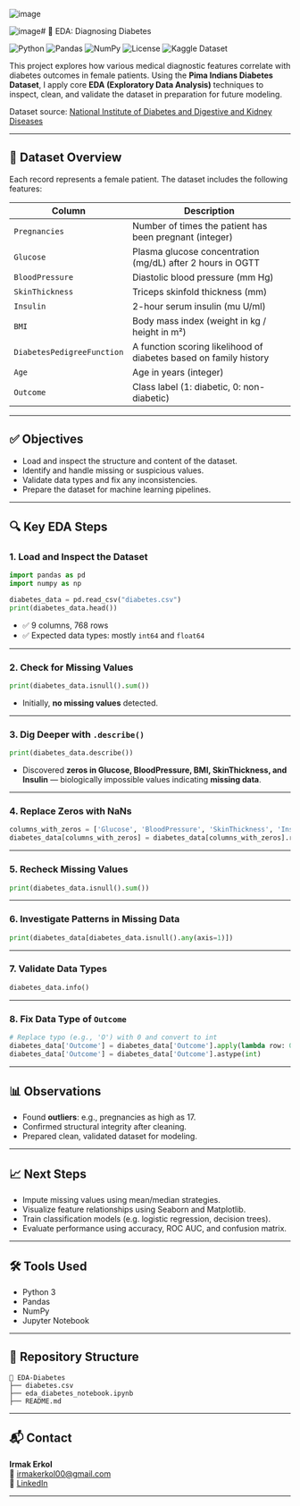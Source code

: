 ![image](https://github.com/user-attachments/assets/22aa6430-5c84-4a7f-8a63-ba55c04ac85f)

![image](https://github.com/user-attachments/assets/afd3033f-4244-4292-a795-c144a6e5a151)# 🧪 EDA: Diagnosing Diabetes

![Python](https://img.shields.io/badge/Python-3.9%2B-blue.svg)
![Pandas](https://img.shields.io/badge/Library-pandas-lightgrey)
![NumPy](https://img.shields.io/badge/Library-numpy-lightgrey)
![License](https://img.shields.io/badge/License-MIT-green.svg)
![Kaggle Dataset](https://img.shields.io/badge/Data-Kaggle-blue)

This project explores how various medical diagnostic features correlate with diabetes outcomes in female patients. Using the **Pima Indians Diabetes Dataset**, I apply core **EDA (Exploratory Data Analysis)** techniques to inspect, clean, and validate the dataset in preparation for future modeling.

Dataset source: [National Institute of Diabetes and Digestive and Kidney Diseases](https://www.kaggle.com/uciml/pima-indians-diabetes-database)

---

## 📄 Dataset Overview

Each record represents a female patient. The dataset includes the following features:

| Column                  | Description                                                                 |
|------------------------|-----------------------------------------------------------------------------|
| `Pregnancies`          | Number of times the patient has been pregnant (integer)                     |
| `Glucose`              | Plasma glucose concentration (mg/dL) after 2 hours in OGTT                  |
| `BloodPressure`        | Diastolic blood pressure (mm Hg)                                            |
| `SkinThickness`        | Triceps skinfold thickness (mm)                                             |
| `Insulin`              | 2-hour serum insulin (mu U/ml)                                              |
| `BMI`                  | Body mass index (weight in kg / height in m²)                               |
| `DiabetesPedigreeFunction` | A function scoring likelihood of diabetes based on family history     |
| `Age`                  | Age in years (integer)                                                      |
| `Outcome`              | Class label (1: diabetic, 0: non-diabetic)                                  |

---

## ✅ Objectives

- Load and inspect the structure and content of the dataset.
- Identify and handle missing or suspicious values.
- Validate data types and fix any inconsistencies.
- Prepare the dataset for machine learning pipelines.

---

## 🔍 Key EDA Steps

### 1. Load and Inspect the Dataset
```python
import pandas as pd
import numpy as np

diabetes_data = pd.read_csv("diabetes.csv")
print(diabetes_data.head())
```

- ✅ 9 columns, 768 rows
- ✅ Expected data types: mostly `int64` and `float64`

---

### 2. Check for Missing Values
```python
print(diabetes_data.isnull().sum())
```
- Initially, **no missing values** detected.

---

### 3. Dig Deeper with `.describe()`
```python
print(diabetes_data.describe())
```
- Discovered **zeros in Glucose, BloodPressure, BMI, SkinThickness, and Insulin** — biologically impossible values indicating **missing data**.

---

### 4. Replace Zeros with NaNs
```python
columns_with_zeros = ['Glucose', 'BloodPressure', 'SkinThickness', 'Insulin', 'BMI']
diabetes_data[columns_with_zeros] = diabetes_data[columns_with_zeros].replace(0, np.NaN)
```

---

### 5. Recheck Missing Values
```python
print(diabetes_data.isnull().sum())
```

---

### 6. Investigate Patterns in Missing Data
```python
print(diabetes_data[diabetes_data.isnull().any(axis=1)])
```

---

### 7. Validate Data Types
```python
diabetes_data.info()
```

---

### 8. Fix Data Type of `Outcome`
```python
# Replace typo (e.g., 'O') with 0 and convert to int
diabetes_data['Outcome'] = diabetes_data['Outcome'].apply(lambda row: 0 if row == 'O' else row)
diabetes_data['Outcome'] = diabetes_data['Outcome'].astype(int)
```

---

## 📊 Observations

- Found **outliers**: e.g., pregnancies as high as 17.
- Confirmed structural integrity after cleaning.
- Prepared clean, validated dataset for modeling.

---

## 📈 Next Steps

- Impute missing values using mean/median strategies.
- Visualize feature relationships using Seaborn and Matplotlib.
- Train classification models (e.g. logistic regression, decision trees).
- Evaluate performance using accuracy, ROC AUC, and confusion matrix.

---

## 🛠️ Tools Used

- Python 3  
- Pandas  
- NumPy  
- Jupyter Notebook  

---

## 📁 Repository Structure

```
📆 EDA-Diabetes
├── diabetes.csv
├── eda_diabetes_notebook.ipynb
├── README.md
```

---

## 📬 Contact

**Irmak Erkol**  
📧 irmakerkol00@gmail.com  
💼 [LinkedIn](https://linkedin.com/in/irmakerkol)

---

